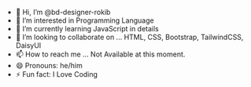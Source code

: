 - 👋 Hi, I’m @bd-designer-rokib
- 👀 I’m interested in Programming Language
- 🌱 I’m currently learning JavaScript in details
- 💞️ I’m looking to collaborate on ... HTML, CSS, Bootstrap, TailwindCSS, DaisyUI
- 📫 How to reach me ... Not Available at this moment.
- 😄 Pronouns: he/him
- ⚡ Fun fact: I Love Coding

<!---
bd-designer-rokib/bd-designer-rokib is a ✨ special ✨ repository because its `README.md` (this file) appears on your GitHub profile.
You can click the Preview link to take a look at your changes.
--->
